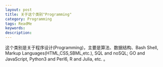 ```yaml
---
layout: post
title: 关于这个类别"Programming"
category: Programming
tags: ReadMe
keywords: 
description: 
---
```


这个类别是关于程序设计(Programming)，主要是算法、数据结构、Bash Shell, Markup Languages(HTML,CSS,SBML,etc.), SQL and noSQL;
GO and JavaScript, Python3 and Perl6, R and Julia, etc. 。




